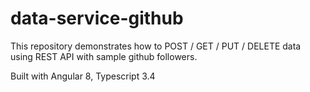# data-service-github
This repository demonstrates how to POST / GET / PUT / DELETE data using REST API with sample github followers.

Built with Angular 8, Typescript 3.4
